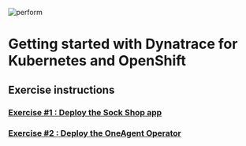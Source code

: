 ![perform](https://dt-cdn.net/images/performlogonav-260-8d9107d113.png)

# Getting started with Dynatrace for Kubernetes and OpenShift

## Exercise instructions

### [Exercise #1 : Deploy the Sock Shop app](./01_Deploy_Sock_Shop)

### [Exercise #2 : Deploy the OneAgent Operator](./02_Deploy_OneAgent_Operator/README.md)
